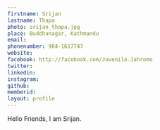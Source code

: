 ```yaml
---
firstname: Srijan
lastname: Thapa
photo: srijan_thapa.jpg
place: Buddhanagar, Kathmandu
email: 
phonenumber: 984-1617747
website: 
facebook: http://facebook.com/Juvenile.Jahrome
twitter: 
linkedin: 
instagram: 
github: 
memberid:
layout: profile
---
```


Hello Friends, I am Srijan.
